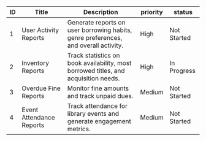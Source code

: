 | ID | Title                | Description                                                                                         | priority     | status |
|--------|---------------------------|---------------------------------------------------------------------------------------------------------|----------------|--------------|
| 1      | User Activity Reports     | Generate reports on user borrowing habits, genre preferences, and overall activity.                     | High      | Not Started        |
| 2      | Inventory Reports         | Track statistics on book availability, most borrowed titles, and acquisition needs.                    | High       | In Progress      |
| 3      | Overdue Fine Reports      | Monitor fine amounts and track unpaid dues.                                                            | Medium     | Not Started     |
| 4      | Event Attendance Reports  | Track attendance for library events and generate engagement metrics.                                   | Medium     | Not Started      |
